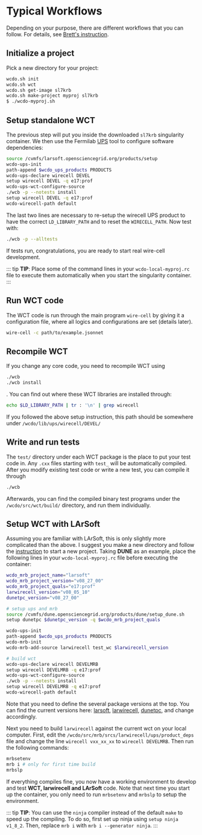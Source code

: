 # Typical Workflows

Depending on your purpose, there are different workflows that you can follow. For details, see [Brett's instruction](https://github.com/WireCell/wire-cell-singularity/blob/master/wcdo.org).

## Initialize a project

Pick a new directory for your project:
```bash
wcdo.sh init
wcdo.sh wct
wcdo.sh get-image sl7krb
wcdo.sh make-project myproj sl7krb
$ ./wcdo-myproj.sh
```


## Setup standalone WCT

The previous step will put you inside the downloaded `sl7krb` singularity container.
We then use the Fermilab [UPS](https://cdcvs.fnal.gov/redmine/projects/ups/wiki/Getting_Started_Using_UPS) tool to configure software dependencies:
```bash
source /cvmfs/larsoft.opensciencegrid.org/products/setup
wcdo-ups-init
path-append $wcdo_ups_products PRODUCTS
wcdo-ups-declare wirecell DEVEL
setup wirecell DEVEL -q e17:prof
wcdo-ups-wct-configure-source
./wcb -p --notests install
setup wirecell DEVEL -q e17:prof
wcdo-wirecell-path default
```
The last two lines are necessary to re-setup the wirecell UPS product to have the correct `LD_LIBRARY_PATH` and to reset the `WIRECELL_PATH`. Now test with:
```bash
./wcb -p --alltests
```
If tests run, congratulations, you are ready to start real wire-cell development.

::: tip
**TIP**: Place some of the command lines in your `wcdo-local-myproj.rc` file to execute them automatically when you start the singularity container.
:::

## Run WCT code

The WCT code is run through the main program `wire-cell` by giving it a configuration file, where all logics and configurations are set (details later).
```bash
wire-cell -c path/to/example.jsonnet
```

## Recompile WCT

If you change any core code, you need to recompile WCT using
```bash
./wcb
./wcb install
```
. You can find out where these WCT libraries are installed through:
```bash
echo $LD_LIBRARY_PATH | tr : '\n' | grep wirecell
```
If you followed the above setup instruction, this path should be somewhere under `/wcdo/lib/ups/wirecell/DEVEL/`

## Write and run tests

The `test/` directory under each WCT package is the place to put your test code in. Any `.cxx` files starting with `test_` will be automatically compiled. After you modify existing test code or write a new test, you can compile it through
```bash
./wcb
```
Afterwards, you can find the compiled binary test programs under the `/wcdo/src/wct/build/` directory, and run them individually.


## Setup WCT with LArSoft

Assuming you are familiar with LArSoft, this is only slightly more complicated than the above. I suggest you make a new directory and follow the [instruction](workflow.html#initialize-a-project) to start a new project. Taking **DUNE** as an example, place the following lines in your `wcdo-local-myproj.rc` file before executing the container:

```bash
wcdo_mrb_project_name="larsoft"
wcdo_mrb_project_version="v08_27_00"
wcdo_mrb_project_quals="e17:prof"
larwirecell_version="v08_05_10"
dunetpc_version="v08_27_00"

# setup ups and mrb
source /cvmfs/dune.opensciencegrid.org/products/dune/setup_dune.sh
setup dunetpc $dunetpc_version -q $wcdo_mrb_project_quals

wcdo-ups-init
path-append $wcdo_ups_products PRODUCTS
wcdo-mrb-init
wcdo-mrb-add-source larwirecell test_wc $larwirecell_version

# build wct
wcdo-ups-declare wirecell DEVELMRB
setup wirecell DEVELMRB -q e17:prof
wcdo-ups-wct-configure-source
./wcb -p --notests install
setup wirecell DEVELMRB -q e17:prof
wcdo-wirecell-path default
```

Note that you need to define the several package versions at the top. You can find the current versions here: [larsoft](https://cdcvs.fnal.gov/redmine/projects/larsoft/repository/revisions/master/entry/ups/product_deps), [larwirecell](https://cdcvs.fnal.gov/redmine/projects/larwirecell/repository/revisions/master/entry/ups/product_deps), [dunetpc](https://cdcvs.fnal.gov/redmine/projects/dunetpc/repository/revisions/master/entry/ups/product_deps), and change accordingly.

Next you need to build `larwirecell` against the current wct on your local computer. First, edit the `/wcdo/src/mrb/srcs/larwirecell/ups/product_deps` file and change the line `wirecell vxx_xx_xx` to `wirecell DEVELMRB`. Then run the following commands:
```bash
mrbsetenv
mrb i # only for first time build
mrbslp
```
If everything compiles fine, you now have a working environment to develop and test **WCT, larwirecell and LArSoft** code. Note that next time you start up the container, you only need to run `mrbsetenv` and `mrbslp` to setup the environment.

::: tip
**TIP**: You can use the `ninja` compiler instead of the default `make` to speed up the compiling. To do so, first set up ninja using `setup ninja v1_8_2`. Then, replace `mrb i` with `mrb i --generator ninja`.
:::
